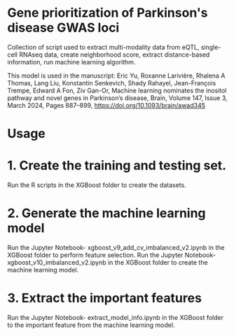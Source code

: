 # Gene prioritization of Parkinson's disease GWAS loci

Collection of script used to extract multi-modality data from eQTL, single-cell RNAseq data, create neighborhood score, extract distance-based information, run machine learning algorithm. 

This model is used in the manuscript:
Eric Yu, Roxanne Larivière, Rhalena A Thomas, Lang Liu, Konstantin Senkevich, Shady Rahayel, Jean-François Trempe, Edward A Fon, Ziv Gan-Or, Machine learning nominates the inositol pathway and novel genes in Parkinson’s disease, Brain, Volume 147, Issue 3, March 2024, Pages 887–899, https://doi.org/10.1093/brain/awad345


# Usage

# 1. Create the training and testing set.
Run the R scripts in the XGBoost folder to create the datasets.

# 2. Generate the machine learning model
Run the Jupyter Notebook- xgboost_v9_add_cv_imbalanced_v2.ipynb in the XGBoost folder to perform feature selection.
Run the Jupyter Notebook- xgboost_v10_imbalanced_v2.ipynb in the XGBoost folder to create the machine learning model.

# 3. Extract the important features
Run the Jupyter Notebook- extract_model_info.ipynb in the XGBoost folder to the important feature from the machine learning model.
